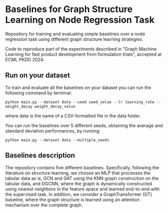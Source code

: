 # Baselines for Graph Structure Learning on Node Regression Task

Repository for training and evaluating simple baselines over a node regression task using different graph structure learning strategies.

Code to reproduce part of the experiments described in "Graph Machine Learning for fast product development from formulation trials", accepted at ECML PKDD 2024.

## Run on your dataset

To train and evaluate all the baselines on your dataset you can run the following command by terminal:
```
python main.py --dataset data --seed seed_value --lr learning_rate --weight_decay weight_decay_value
```
where data is the name of a CSV-formatted file in the data folder.

You can run the baselines over 5 different seeds, obtaining the average and standard deviation performances, by running:
```
python main.py --dataset data --multiple_seeds
```

## Baselines description

The repository contains five different baselines. Specifically, following the literature on structure learning, we choose an MLP that processes the tabular data as is, GCN and GAT using the KNN graph construction on the tabular data, and DGCNN, where the graph is dynamically constructed using nearest neighbors in the feature space and learned end-to-end with the supervised task.  In addition, we consider a GraphTransformer (GT) baseline, where the graph structure is learned using an attention mechanism over the complete graph.

